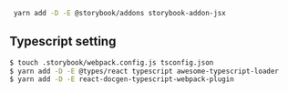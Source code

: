 ```bash
 yarn add -D -E @storybook/addons storybook-addon-jsx
```

## Typescript setting
```bash
$ touch .storybook/webpack.config.js tsconfig.json
$ yarn add -D -E @types/react typescript awesome-typescript-loader
$ yarn add -D -E react-docgen-typescript-webpack-plugin
```